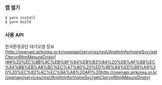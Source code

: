 ### 앱 열기
```
$ yarn install
$ yarn build
```

### 사용 API
한국환경공단 대기오염 정보
[http://openapi.airkorea.or.kr/openapi/services/rest/ArpltnInforInqireSvc/getCtprvnRltmMesureDnsty](##%20%EC%8B%9C%EB%8F%84%EB%B3%84%20%EB%AF%B8%EC%84%B8%EB%A8%BC%EC%A7%80%20%ED%98%84%ED%99%A9%20%20%EC%82%AC%EC%9A%A9%20API%20http://openapi.airkorea.or.kr/openapi/services/rest/ArpltnInforInqireSvc/getCtprvnRltmMesureDnsty)
